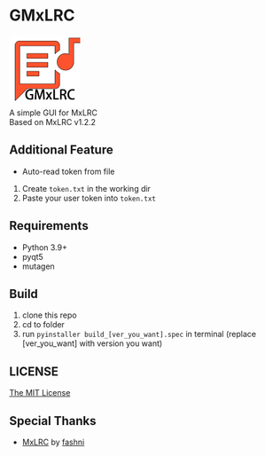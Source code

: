 # GMxLRC
<img src="icon.png" height="128"><br>
A simple GUI for MxLRC<br>
Based on MxLRC v1.2.2

## Additional Feature
- Auto-read token from file
1. Create `token.txt` in the working dir
2. Paste your user token into `token.txt`

## Requirements
- Python 3.9+
- pyqt5
- mutagen

## Build
1. clone this repo
2. cd to folder
3. run `pyinstaller build_[ver_you_want].spec` in terminal (replace \[ver_you_want] with version you want)

## LICENSE
[The MIT License](LICENSE)

## Special Thanks
- [MxLRC](https://github.com/fashni/MxLRC) by [fashni](https://github.com/fashni)